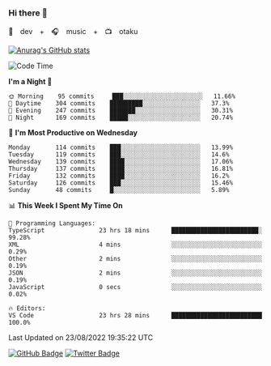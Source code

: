 ### Hi there 👋

🚀　dev　+　🎧　music　+　📺　otaku


[![Anurag's GitHub stats](https://github-readme-stats.vercel.app/api?username=koheitasaka&count_private=true&show_icons=true&theme=monokai)](https://github.com/koheitasaka/github-readme-stats)

<!--START_SECTION:waka-->
![Code Time](http://img.shields.io/badge/Code%20Time-1%2C026%20hrs%208%20mins-blue)

**I'm a Night 🦉** 

```text
🌞 Morning    95 commits     ███░░░░░░░░░░░░░░░░░░░░░░   11.66% 
🌆 Daytime    304 commits    █████████░░░░░░░░░░░░░░░░   37.3% 
🌃 Evening    247 commits    ███████░░░░░░░░░░░░░░░░░░   30.31% 
🌙 Night      169 commits    █████░░░░░░░░░░░░░░░░░░░░   20.74%

```
📅 **I'm Most Productive on Wednesday** 

```text
Monday       114 commits    ███░░░░░░░░░░░░░░░░░░░░░░   13.99% 
Tuesday      119 commits    ███░░░░░░░░░░░░░░░░░░░░░░   14.6% 
Wednesday    139 commits    ████░░░░░░░░░░░░░░░░░░░░░   17.06% 
Thursday     137 commits    ████░░░░░░░░░░░░░░░░░░░░░   16.81% 
Friday       132 commits    ████░░░░░░░░░░░░░░░░░░░░░   16.2% 
Saturday     126 commits    ███░░░░░░░░░░░░░░░░░░░░░░   15.46% 
Sunday       48 commits     █░░░░░░░░░░░░░░░░░░░░░░░░   5.89%

```


📊 **This Week I Spent My Time On** 

```text
💬 Programming Languages: 
TypeScript               23 hrs 18 mins      ████████████████████████░   99.28% 
XML                      4 mins              ░░░░░░░░░░░░░░░░░░░░░░░░░   0.29% 
Other                    2 mins              ░░░░░░░░░░░░░░░░░░░░░░░░░   0.19% 
JSON                     2 mins              ░░░░░░░░░░░░░░░░░░░░░░░░░   0.19% 
JavaScript               0 secs              ░░░░░░░░░░░░░░░░░░░░░░░░░   0.02%

🔥 Editors: 
VS Code                  23 hrs 28 mins      █████████████████████████   100.0%

```


 Last Updated on 23/08/2022 19:35:22 UTC
<!--END_SECTION:waka-->

[![GitHub Badge](https://img.shields.io/badge/GitHub-100000?style=for-the-badge&logo=github&logoColor=white)](https://github.com/koheitasaka)
[![Twitter Badge](https://img.shields.io/badge/Twitter-1DA1F2?style=for-the-badge&logo=twitter&logoColor=white)](https://twitter.com/sleep_asleep_)
